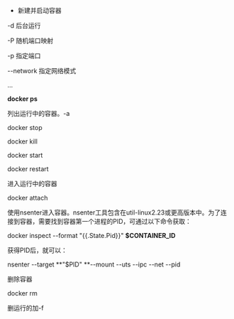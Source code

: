 * 新建并启动容器

-d 后台运行

-P 随机端口映射

-p 指定端口

--network 指定网络模式

...



**docker ps**

列出运行中的容器。-a

docker stop

docker kill

docker start

docker restart



进入运行中的容器

docker attach

使用nsenter进入容器。nsenter工具包含在util-linux2.23或更高版本中。为了连接到容器，需要找到容器第一个进程的PID，可通过以下命令获取：

docker inspect --format "{{.State.Pid}}" **$CONTAINER\_ID**

获得PID后，就可以：

nsenter --target **"$PID" **--mount --uts --ipc --net --pid



删除容器

docker rm

删运行的加-f



